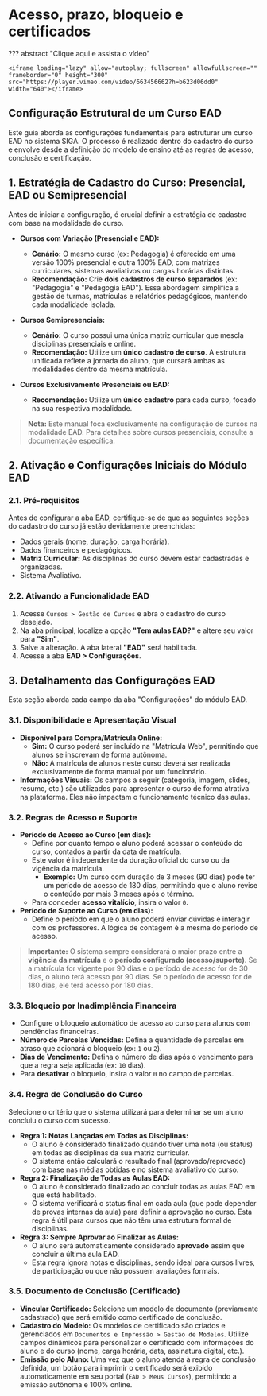# Acesso, prazo, bloqueio e certificados

??? abstract "Clique aqui e assista o vídeo"

    <iframe loading="lazy" allow="autoplay; fullscreen" allowfullscreen="" frameborder="0" height="300" src="https://player.vimeo.com/video/663456662?h=b623d06dd0" width="640"></iframe>

## **Configuração Estrutural de um Curso EAD**

Este guia aborda as configurações fundamentais para estruturar um curso EAD no sistema SIGA. O processo é realizado dentro do cadastro do curso e envolve desde a definição do modelo de ensino até as regras de acesso, conclusão e certificação.

## **1. Estratégia de Cadastro do Curso: Presencial, EAD ou Semipresencial**

Antes de iniciar a configuração, é crucial definir a estratégia de cadastro com base na modalidade do curso.

- **Cursos com Variação (Presencial e EAD):**

  - **Cenário:** O mesmo curso (ex: Pedagogia) é oferecido em uma versão 100% presencial e outra 100% EAD, com matrizes curriculares, sistemas avaliativos ou cargas horárias distintas.
  - **Recomendação:** Crie **dois cadastros de curso separados** (ex: "Pedagogia" e "Pedagogia EAD"). Essa abordagem simplifica a gestão de turmas, matrículas e relatórios pedagógicos, mantendo cada modalidade isolada.

- **Cursos Semipresenciais:**

  - **Cenário:** O curso possui uma única matriz curricular que mescla disciplinas presenciais e online.
  - **Recomendação:** Utilize um **único cadastro de curso**. A estrutura unificada reflete a jornada do aluno, que cursará ambas as modalidades dentro da mesma matrícula.

- **Cursos Exclusivamente Presenciais ou EAD:**
  - **Recomendação:** Utilize um **único cadastro** para cada curso, focado na sua respectiva modalidade.

> **Nota:** Este manual foca exclusivamente na configuração de cursos na modalidade EAD. Para detalhes sobre cursos presenciais, consulte a documentação específica.

## **2. Ativação e Configurações Iniciais do Módulo EAD**

### **2.1. Pré-requisitos**

Antes de configurar a aba EAD, certifique-se de que as seguintes seções do cadastro do curso já estão devidamente preenchidas:

- Dados gerais (nome, duração, carga horária).
- Dados financeiros e pedagógicos.
- **Matriz Curricular:** As disciplinas do curso devem estar cadastradas e organizadas.
- Sistema Avaliativo.

### **2.2. Ativando a Funcionalidade EAD**

1.  Acesse `Cursos > Gestão de Cursos` e abra o cadastro do curso desejado.
2.  Na aba principal, localize a opção **"Tem aulas EAD?"** e altere seu valor para **"Sim"**.
3.  Salve a alteração. A aba lateral **"EAD"** será habilitada.
4.  Acesse a aba **EAD > Configurações**.

## **3. Detalhamento das Configurações EAD**

Esta seção aborda cada campo da aba "Configurações" do módulo EAD.

### **3.1. Disponibilidade e Apresentação Visual**

- **Disponível para Compra/Matrícula Online:**
  - **Sim:** O curso poderá ser incluído na "Matrícula Web", permitindo que alunos se inscrevam de forma autônoma.
  - **Não:** A matrícula de alunos neste curso deverá ser realizada exclusivamente de forma manual por um funcionário.
- **Informações Visuais:** Os campos a seguir (categoria, imagem, slides, resumo, etc.) são utilizados para apresentar o curso de forma atrativa na plataforma. Eles não impactam o funcionamento técnico das aulas.

### **3.2. Regras de Acesso e Suporte**

- **Período de Acesso ao Curso (em dias):**
  - Define por quanto tempo o aluno poderá acessar o conteúdo do curso, contados a partir da data de matrícula.
  - Este valor é independente da duração oficial do curso ou da vigência da matrícula.
    - **Exemplo:** Um curso com duração de 3 meses (90 dias) pode ter um período de acesso de 180 dias, permitindo que o aluno revise o conteúdo por mais 3 meses após o término.
  - Para conceder **acesso vitalício**, insira o valor `0`.
- **Período de Suporte ao Curso (em dias):**
  - Define o período em que o aluno poderá enviar dúvidas e interagir com os professores. A lógica de contagem é a mesma do período de acesso.

> **Importante:** O sistema sempre considerará o maior prazo entre a **vigência da matrícula** e o **período configurado (acesso/suporte)**. Se a matrícula for vigente por 90 dias e o período de acesso for de 30 dias, o aluno terá acesso por 90 dias. Se o período de acesso for de 180 dias, ele terá acesso por 180 dias.

### **3.3. Bloqueio por Inadimplência Financeira**

- Configure o bloqueio automático de acesso ao curso para alunos com pendências financeiras.
- **Número de Parcelas Vencidas:** Defina a quantidade de parcelas em atraso que acionará o bloqueio (ex: `1` ou `2`).
- **Dias de Vencimento:** Defina o número de dias após o vencimento para que a regra seja aplicada (ex: `10` dias).
- Para **desativar** o bloqueio, insira o valor `0` no campo de parcelas.

### **3.4. Regra de Conclusão do Curso**

Selecione o critério que o sistema utilizará para determinar se um aluno concluiu o curso com sucesso.

- **Regra 1: Notas Lançadas em Todas as Disciplinas:**
  - O aluno é considerado finalizado quando tiver uma nota (ou status) em todas as disciplinas da sua matriz curricular.
  - O sistema então calculará o resultado final (aprovado/reprovado) com base nas médias obtidas e no sistema avaliativo do curso.
- **Regra 2: Finalização de Todas as Aulas EAD:**
  - O aluno é considerado finalizado ao concluir todas as aulas EAD em que está habilitado.
  - O sistema verificará o status final em cada aula (que pode depender de provas internas da aula) para definir a aprovação no curso. Esta regra é útil para cursos que não têm uma estrutura formal de disciplinas.
- **Regra 3: Sempre Aprovar ao Finalizar as Aulas:**
  - O aluno será automaticamente considerado **aprovado** assim que concluir a última aula EAD.
  - Esta regra ignora notas e disciplinas, sendo ideal para cursos livres, de participação ou que não possuem avaliações formais.

### **3.5. Documento de Conclusão (Certificado)**

- **Vincular Certificado:** Selecione um modelo de documento (previamente cadastrado) que será emitido como certificado de conclusão.
- **Cadastro do Modelo:** Os modelos de certificado são criados e gerenciados em `Documentos e Impressão > Gestão de Modelos`. Utilize campos dinâmicos para personalizar o certificado com informações do aluno e do curso (nome, carga horária, data, assinatura digital, etc.).
- **Emissão pelo Aluno:** Uma vez que o aluno atenda à regra de conclusão definida, um botão para imprimir o certificado será exibido automaticamente em seu portal (`EAD > Meus Cursos`), permitindo a emissão autônoma e 100% online.
